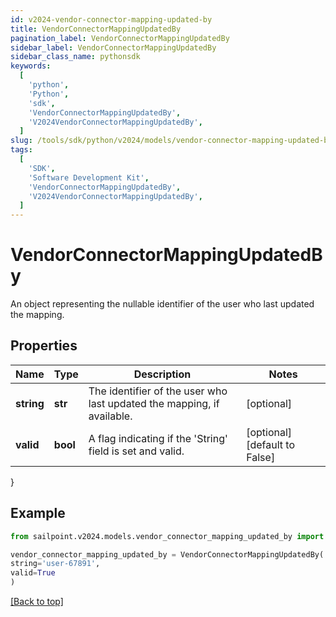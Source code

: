 ```yaml
---
id: v2024-vendor-connector-mapping-updated-by
title: VendorConnectorMappingUpdatedBy
pagination_label: VendorConnectorMappingUpdatedBy
sidebar_label: VendorConnectorMappingUpdatedBy
sidebar_class_name: pythonsdk
keywords:
  [
    'python',
    'Python',
    'sdk',
    'VendorConnectorMappingUpdatedBy',
    'V2024VendorConnectorMappingUpdatedBy',
  ]
slug: /tools/sdk/python/v2024/models/vendor-connector-mapping-updated-by
tags:
  [
    'SDK',
    'Software Development Kit',
    'VendorConnectorMappingUpdatedBy',
    'V2024VendorConnectorMappingUpdatedBy',
  ]
---
```


# VendorConnectorMappingUpdatedBy

An object representing the nullable identifier of the user who last updated the mapping.

## Properties

| Name | Type | Description | Notes |
| --- | --- | --- | --- |
| **string** | **str** | The identifier of the user who last updated the mapping, if available. | [optional] |
| **valid** | **bool** | A flag indicating if the 'String' field is set and valid. | [optional] [default to False] |

}

## Example

```python
from sailpoint.v2024.models.vendor_connector_mapping_updated_by import VendorConnectorMappingUpdatedBy

vendor_connector_mapping_updated_by = VendorConnectorMappingUpdatedBy(
string='user-67891',
valid=True
)

```

[[Back to top]](#)
